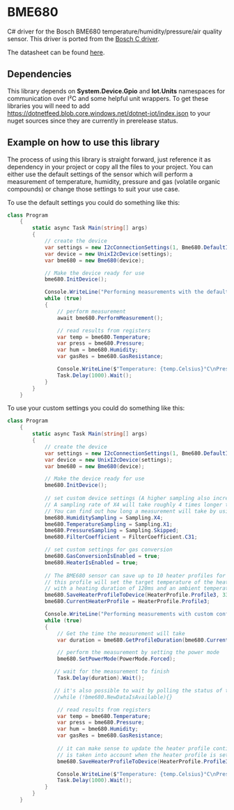 # BME680

C# driver for the Bosch BME680 temperature/humidity/pressure/air quality sensor. This driver is ported from the [Bosch C driver](https://github.com/BoschSensortec/BME680_driver).

The datasheet can be found [here](https://ae-bst.resource.bosch.com/media/_tech/media/datasheets/BST-BME680-DS001.pdf).

## Dependencies

This library depends on __System.Device.Gpio__ and __Iot.Units__ namespaces for communication over I²C and some helpful unit wrappers. To get these libraries you will need to add https://dotnetfeed.blob.core.windows.net/dotnet-iot/index.json to your nuget sources since they are currently in prerelease status.

## Example on how to use this library

The process of using this library is straight forward, just reference it as dependency in your project or copy all the files to your project. You can either use the default settings of the sensor which will perform a measurement of temperature, humidity, pressure and gas (volatile organic compounds) or change those settings to suit your use case.

To use the default settings you could do something like this:

```C#
class Program
    {
        static async Task Main(string[] args)
        {
            // create the device
            var settings = new I2cConnectionSettings(1, Bme680.DefaultI2cAddress);
            var device = new UnixI2cDevice(settings);
            var bme680 = new Bme680(device);

            // Make the device ready for use
            bme680.InitDevice();

            Console.WriteLine("Performing measurements with the default configuration:\n");
            while (true)
            {
                // perform measurement
                await bme680.PerformMeasurement();

                // read results from registers
                var temp = bme680.Temperature;
                var press = bme680.Pressure;
                var hum = bme680.Humidity;
                var gasRes = bme680.GasResistance;

                Console.WriteLine($"Temperature: {temp.Celsius}°C\nPressure: {press}\nHumidity: {hum}\nGas Resistance: {gasRes}\n");
                Task.Delay(1000).Wait();
            }
        }
    }

```

To use your custom settings you could do something like this:

```C#
class Program
    {
        static async Task Main(string[] args)
        {
            // create the device
            var settings = new I2cConnectionSettings(1, Bme680.DefaultI2cAddress);
            var device = new UnixI2cDevice(settings);
            var bme680 = new Bme680(device);

            // Make the device ready for use
            bme680.InitDevice();
        
            // set custom device settings (A higher sampling also increases the time a measurement will take)
            // A sampling rate of X4 will take roughly 4 times longer than a sampling rate of X1
            // You can find out how long a measurement will take by using the method GetProfileDuration()
            bme680.HumiditySampling = Sampling.X4;
            bme680.TemperatureSampling = Sampling.X1;
            bme680.PressureSampling = Sampling.Skipped;
            bme680.FilterCoefficient = FilterCoefficient.C31;

            // set custom settings for gas conversion
            bme680.GasConversionIsEnabled = true;
            bme680.HeaterIsEnabled = true;
            
            // The BME680 sensor can save up to 10 heater profiles for use                
            // this profile will set the target temperature of the heating plate to 330°C
            // with a heating duration of 120ms and an ambient temperature of 24.0°C
            bme680.SaveHeaterProfileToDevice(HeaterProfile.Profile3, 330, 120, 24.0);
            bme680.CurrentHeaterProfile = HeaterProfile.Profile3;

            Console.WriteLine("Performing measurements with custom configuration:\n");
            while (true)
            {
                // Get the time the measurement will take
                var duration = bme680.GetProfileDuration(bme680.CurrentHeaterProfile);

                // perform the measurement by setting the power mode
                bme680.SetPowerMode(PowerMode.Forced);

               // wait for the measurement to finish
                Task.Delay(duration).Wait();

               // it's also possible to wait by polling the status of the measurement
               //while (!bme680.NewDataIsAvailable){}

                // read results from registers
                var temp = bme680.Temperature;
                var press = bme680.Pressure;
                var hum = bme680.Humidity;
                var gasRes = bme680.GasResistance;
                
                // it can make sense to update the heater profile continually since the ambient temperature
                // is taken into account when the heater profile is set
                bme680.SaveHeaterProfileToDevice(HeaterProfile.Profile3, 330, 120, temp);

                Console.WriteLine($"Temperature: {temp.Celsius}°C\nPressure: {press}\nHumidity: {hum}\nGas Resistance: {gasRes}\n");
                Task.Delay(1000).Wait();
            }
        }
    }
```
